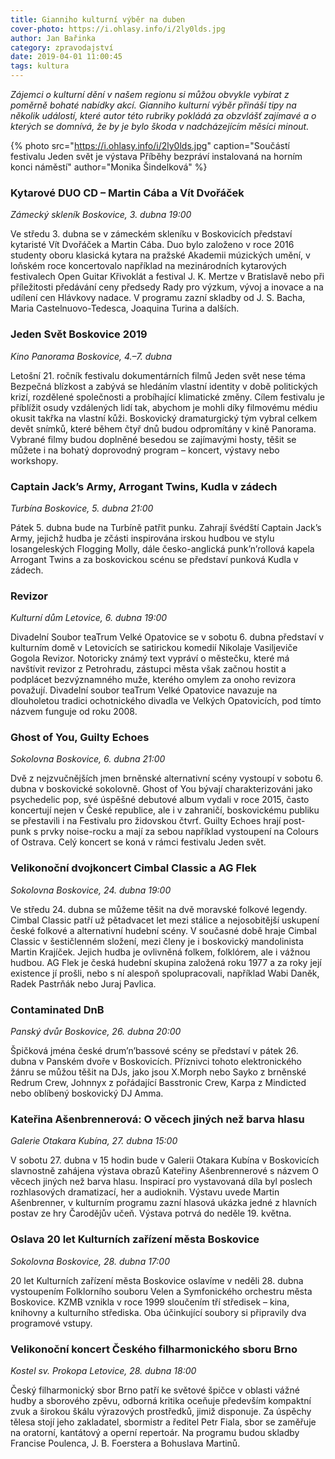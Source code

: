 ```yaml
---
title: Gianniho kulturní výběr na duben
cover-photo: https://i.ohlasy.info/i/2ly0lds.jpg
author: Jan Bařinka
category: zpravodajství
date: 2019-04-01 11:00:45
tags: kultura
---
```


*Zájemci o kulturní dění v našem regionu si můžou obvykle vybírat z poměrně bohaté nabídky akcí. Gianniho kulturní výběr přináší tipy na několik událostí, které autor této rubriky pokládá za obzvlášť zajímavé a o kterých se domnívá, že by je bylo škoda v nadcházejícím měsíci minout.*

{% photo src="https://i.ohlasy.info/i/2ly0lds.jpg" caption="Součástí festivalu Jeden svět je výstava Příběhy bezpráví instalovaná na horním konci náměstí" author="Monika Šindelková" %}

### Kytarové DUO CD – Martin Cába a Vít Dvořáček

*Zámecký skleník Boskovice, 3. dubna 19:00*

Ve středu 3. dubna se v zámeckém skleníku v Boskovicích představí kytaristé Vít Dvořáček a Martin Cába. Duo bylo založeno v roce 2016 studenty oboru klasická kytara na pražské Akademii múzických umění, v loňském roce koncertovalo například na mezinárodních kytarových festivalech Open Guitar Křivoklát a festival J. K. Mertze v Bratislavě nebo při příležitosti předávání ceny předsedy Rady pro výzkum, vývoj a inovace a na udílení cen Hlávkovy nadace. V programu zazní skladby od J. S. Bacha, Maria Castelnuovo-Tedesca, Joaquina Turina a dalších.

### Jeden Svět Boskovice 2019

*Kino Panorama Boskovice, 4.–7. dubna*

Letošní 21. ročník festivalu dokumentárních filmů Jeden svět nese téma Bezpečná blízkost a zabývá se hledáním vlastní identity v době politických krizí, rozdělené společnosti a probíhající klimatické změny. Cílem festivalu je příblížit osudy vzdálených lidí tak, abychom je mohli díky filmovému médiu okusit takřka na vlastní kůži. Boskovický dramaturgický tým vybral celkem devět snímků, které během čtyř dnů budou odpromítány v kině Panorama. Vybrané filmy budou doplněné besedou se zajímavými hosty, těšit se můžete i na bohatý doprovodný program – koncert, výstavy nebo workshopy.

### Captain Jack’s Army, Arrogant Twins, Kudla v zádech

*Turbína Boskovice, 5. dubna 21:00*

Pátek 5. dubna bude na Turbíně patřit punku. Zahrají švédští Captain Jack’s Army, jejichž hudba je zčásti inspirována irskou hudbou ve stylu losangeleských Flogging Molly, dále česko-anglická punk’n’rollová kapela Arrogant Twins a za boskovickou scénu se představí punková Kudla v zádech.

### Revizor

*Kulturní dům Letovice, 6. dubna 19:00*

Divadelní Soubor teaTrum Velké Opatovice se v sobotu 6. dubna představí v kulturním domě v Letovicích se satirickou komedií Nikolaje Vasiljeviče Gogola Revizor. Notoricky známý text vypráví o městečku, které má navštívit revizor z Petrohradu, zástupci města však začnou hostit a podplácet bezvýznamného muže, kterého omylem za onoho revizora považují. Divadelní soubor teaTrum Velké Opatovice navazuje na dlouholetou tradici ochotnického divadla ve Velkých Opatovicích, pod tímto názvem funguje od roku 2008.

### Ghost of You, Guilty Echoes

*Sokolovna Boskovice, 6. dubna 21:00*

Dvě z nejzvučnějších jmen brněnské alternativní scény vystoupí v sobotu 6. dubna v boskovické sokolovně. Ghost of You bývají charakterizováni jako psychedelic pop, své úspěšné debutové album vydali v roce 2015, často koncertují nejen v České republice, ale i v zahraničí, boskovickému publiku se přestavili i na Festivalu pro židovskou čtvrť. Guilty Echoes hrají post-punk s prvky noise-rocku a mají za sebou například vystoupení na Colours of Ostrava. Celý koncert se koná v rámci festivalu Jeden svět.

### Velikonoční dvojkoncert Cimbal Classic a AG Flek

*Sokolovna Boskovice, 24. dubna 19:00*

Ve středu 24. dubna se můžeme těšit na dvě moravské folkové legendy. Cimbal Classic patří už pětadvacet let mezi stálice a nejosobitější uskupení české folkové a alternativní hudební scény. V současné době hraje Cimbal Classic v šestičlenném složení, mezi členy je i boskovický mandolinista Martin Krajíček. Jejich hudba je ovlivněná folkem, folklórem, ale i vážnou hudbou. AG Flek je česká hudební skupina založená roku 1977 a za roky její existence jí prošli, nebo s ní alespoň spolupracovali, například Wabi Daněk, Radek Pastrňák nebo Juraj Pavlica.

### Contaminated DnB

*Panský dvůr Boskovice, 26. dubna 20:00*

Špičková jména české drum’n’bassové scény se představí v pátek 26. dubna v Panském dvoře v Boskovicích. Příznivci tohoto elektronického žánru se můžou těšit na DJs, jako jsou X.Morph nebo Sayko z brněnské Redrum Crew, Johnnyx z pořádající Basstronic Crew, Karpa z Mindicted nebo oblíbený boskovický DJ Amma.

### Kateřina Ašenbrennerová: O věcech jiných než barva hlasu

*Galerie Otakara Kubína, 27. dubna 15:00*

V sobotu 27. dubna v 15 hodin bude v Galerii Otakara Kubína v Boskovicích slavnostně zahájena výstava obrazů Kateřiny Ašenbrennerové s názvem O věcech jiných než barva hlasu. Inspirací pro vystavovaná díla byl poslech rozhlasových dramatizací, her a audioknih. Výstavu uvede Martin Ašenbrenner, v kulturním programu zazní hlasová ukázka jedné z hlavních postav ze hry Čarodějův učeň. Výstava potrvá do neděle 19. května.

### Oslava 20 let Kulturních zařízení města Boskovice

*Sokolovna Boskovice, 28. dubna 17:00*

20 let Kulturních zařízení města Boskovice oslavíme v neděli 28. dubna vystoupením Folklorního souboru Velen a Symfonického orchestru města Boskovice. KZMB vznikla v roce 1999 sloučením tří středisek – kina, knihovny a kulturního střediska. Oba účinkující soubory si připravily dva programové vstupy.

### Velikonoční koncert Českého filharmonického sboru Brno

*Kostel sv. Prokopa Letovice, 28. dubna 18:00*

Český filharmonický sbor Brno patří ke světové špičce v oblasti vážné hudby a sborového zpěvu, odborná kritika oceňuje především kompaktní zvuk a širokou škálu výrazových prostředků, jimiž disponuje. Za úspěchy tělesa stojí jeho zakladatel, sbormistr a ředitel Petr Fiala, sbor se zaměřuje na oratorní, kantátový a operní repertoár. Na programu budou skladby Francise Poulenca, J. B. Foerstera a Bohuslava Martinů.
